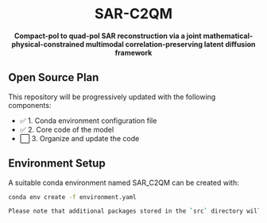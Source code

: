 <div align="center">
  
# SAR-C2QM

**Compact-pol to quad-pol SAR reconstruction via a joint mathematical-physical-constrained multimodal correlation-preserving latent diffusion framework**

</div>

## Open Source Plan

This repository will be progressively updated with the following components:

- ✅ 1. Conda environment configuration file
- ✅ 2. Core code of the model
- ⬜ 3. Organize and update the code

## Environment Setup

A suitable conda environment named SAR_C2QM can be created with:

```bash
conda env create -f environment.yaml

Please note that additional packages stored in the `src` directory will also be installed during the conda environment creation.
